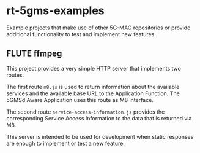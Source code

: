 # rt-5gms-examples

Example projects that make use of other 5G-MAG repositories or provide additional functionality to test and implement
new features.

## FLUTE ffmpeg

This project provides a very simple HTTP server that implements two routes.

The first route `m8.js` is used to return
information about the available services and the available base URL to the Application Function. The 5GMSd Aware
Application uses this route as M8 interface.

The second route `service-access-information.js` provides the corresponding Service Access Information to the data that
is returned via M8.

This server is intended to be used for development when static responses are enough to implement or test a new feature.